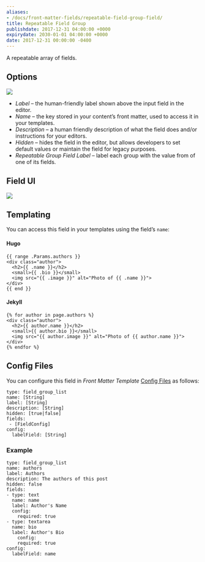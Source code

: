 ```yaml
---
aliases:
- /docs/front-matter-fields/repeatable-field-group-field/
title: Repeatable Field Group
publishdate: 2017-12-31 04:00:00 +0000
expirydate: 2030-01-01 04:00:00 +0000
date: 2017-12-31 00:00:00 -0400
---
```

A repeatable array of fields.

## Options
![](/uploads/2018/01/repeatable-field-group-options.png)

* _Label_ – the human-friendly label shown above the input field in the editor.
* _Name_ – the key stored in your content’s front matter, used to access it in your templates.
* _Description_ – a human friendly description of what the field does and/or instructions for your editors.
* _Hidden_ – hides the field in the editor, but allows developers to set default values or maintain the field for legacy purposes.
* _Repeatable Group Field Label_ – label each group with the value from of one of its fields.

## Field UI
![](/uploads/2018/01/repeatable-field-group-preview.png)

## Templating
You can access this field in your templates using the field’s `name`:

#### Hugo
```
{{ range .Params.authors }}
<div class="author">
  <h2>{{ .name }}</h2>
  <small>{{ .bio }}</small>
  <img src="{{ .image }}" alt="Photo of {{ .name }}">
</div>
{{ end }}
```

#### Jekyll
```
{% for author in page.authors %}
<div class="author">
  <h2>{{ author.name }}</h2>
  <small>{{ author.bio }}</small>
  <img src="{{ author.image }}" alt="Photo of {{ author.name }}">
</div>
{% endfor %} 
```

## Config Files
You can configure this field in _Front Matter Template_ [Config Files](/docs/settings/config-files/) as follows:

```
type: field_group_list
name: [String]
label: [String]
description: [String]
hidden: [true|false]
fields:
 - [FieldConfig]
config:
  labelField: [String]
```

### Example
```
type: field_group_list
name: authors
label: Authors
description: The authors of this post
hidden: false
fields:
- type: text
  name: name
  label: Author's Name
  config:
    required: true
- type: textarea
  name: bio
  label: Author's Bio 
    config:
    required: true
config:
  labelField: name
```